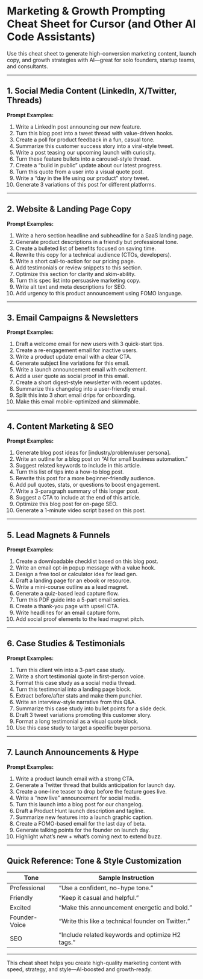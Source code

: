 
# Marketing & Growth Prompting Cheat Sheet for Cursor (and Other AI Code Assistants)

Use this cheat sheet to generate high-conversion marketing content, launch copy, and growth strategies with AI—great for solo founders, startup teams, and consultants.

---

## 1. Social Media Content (LinkedIn, X/Twitter, Threads)

**Prompt Examples:**
1. Write a LinkedIn post announcing our new feature.
2. Turn this blog post into a tweet thread with value-driven hooks.
3. Create a poll for product feedback in a fun, casual tone.
4. Summarize this customer success story into a viral-style tweet.
5. Write a post teasing our upcoming launch with curiosity.
6. Turn these feature bullets into a carousel-style thread.
7. Create a “build in public” update about our latest progress.
8. Turn this quote from a user into a visual quote post.
9. Write a “day in the life using our product” story tweet.
10. Generate 3 variations of this post for different platforms.

---

## 2. Website & Landing Page Copy

**Prompt Examples:**
1. Write a hero section headline and subheadline for a SaaS landing page.
2. Generate product descriptions in a friendly but professional tone.
3. Create a bulleted list of benefits focused on saving time.
4. Rewrite this copy for a technical audience (CTOs, developers).
5. Write a short call-to-action for our pricing page.
6. Add testimonials or review snippets to this section.
7. Optimize this section for clarity and skim-ability.
8. Turn this spec list into persuasive marketing copy.
9. Write alt text and meta descriptions for SEO.
10. Add urgency to this product announcement using FOMO language.

---

## 3. Email Campaigns & Newsletters

**Prompt Examples:**
1. Draft a welcome email for new users with 3 quick-start tips.
2. Create a re-engagement email for inactive users.
3. Write a product update email with a clear CTA.
4. Generate subject line variations for this email.
5. Write a launch announcement email with excitement.
6. Add a user quote as social proof in this email.
7. Create a short digest-style newsletter with recent updates.
8. Summarize this changelog into a user-friendly email.
9. Split this into 3 short email drips for onboarding.
10. Make this email mobile-optimized and skimmable.

---

## 4. Content Marketing & SEO

**Prompt Examples:**
1. Generate blog post ideas for [industry/problem/user persona].
2. Write an outline for a blog post on “AI for small business automation.”
3. Suggest related keywords to include in this article.
4. Turn this list of tips into a how-to blog post.
5. Rewrite this post for a more beginner-friendly audience.
6. Add pull quotes, stats, or questions to boost engagement.
7. Write a 3-paragraph summary of this longer post.
8. Suggest a CTA to include at the end of this article.
9. Optimize this blog post for on-page SEO.
10. Generate a 1-minute video script based on this post.

---

## 5. Lead Magnets & Funnels

**Prompt Examples:**
1. Create a downloadable checklist based on this blog post.
2. Write an email opt-in popup message with a value hook.
3. Design a free tool or calculator idea for lead gen.
4. Draft a landing page for an ebook or resource.
5. Write a mini-course outline as a lead magnet.
6. Generate a quiz-based lead capture flow.
7. Turn this PDF guide into a 5-part email series.
8. Create a thank-you page with upsell CTA.
9. Write headlines for an email capture form.
10. Add social proof elements to the lead magnet pitch.

---

## 6. Case Studies & Testimonials

**Prompt Examples:**
1. Turn this client win into a 3-part case study.
2. Write a short testimonial quote in first-person voice.
3. Format this case study as a social media thread.
4. Turn this testimonial into a landing page block.
5. Extract before/after stats and make them punchier.
6. Write an interview-style narrative from this Q&A.
7. Summarize this case study into bullet points for a slide deck.
8. Draft 3 tweet variations promoting this customer story.
9. Format a long testimonial as a visual quote block.
10. Use this case study to target a specific buyer persona.

---

## 7. Launch Announcements & Hype

**Prompt Examples:**
1. Write a product launch email with a strong CTA.
2. Generate a Twitter thread that builds anticipation for launch day.
3. Create a one-line teaser to drop before the feature goes live.
4. Write a “now live” announcement for social media.
5. Turn this launch into a blog post for our changelog.
6. Draft a Product Hunt launch description and tagline.
7. Summarize new features into a launch graphic caption.
8. Create a FOMO-based email for the last day of beta.
9. Generate talking points for the founder on launch day.
10. Highlight what’s new + what’s coming next to extend buzz.

---

## Quick Reference: Tone & Style Customization

| Tone         | Sample Instruction                             |
|--------------|-------------------------------------------------|
| Professional | “Use a confident, no-hype tone.”                |
| Friendly     | “Keep it casual and helpful.”                   |
| Excited      | “Make this announcement energetic and bold.”    |
| Founder-Voice| “Write this like a technical founder on Twitter.”|
| SEO          | “Include related keywords and optimize H2 tags.”|

---

This cheat sheet helps you create high-quality marketing content with speed, strategy, and style—AI-boosted and growth-ready.
